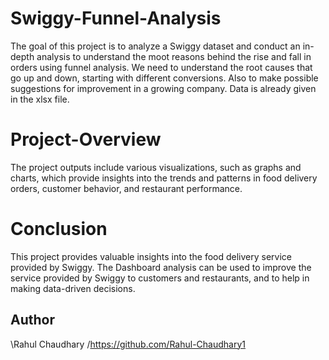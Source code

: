 # Swiggy-Funnel-Analysis
The goal of this project is to analyze a Swiggy dataset and conduct an in-depth analysis to understand the moot reasons behind the rise and fall in orders using funnel analysis. We need to understand the root causes that go up and down, starting with different conversions. Also to make possible suggestions for improvement in a growing company. Data is already given in the xlsx file.
# Project-Overview
The project outputs include various visualizations, such as graphs and charts, which provide insights into the trends and patterns in food delivery orders, customer behavior, and restaurant performance.
# Conclusion
This project provides valuable insights into the food delivery service provided by Swiggy. The Dashboard analysis can be used to improve the service provided by Swiggy to customers and restaurants, and to help in making data-driven decisions.

## Author
\Rahul Chaudhary /https://github.com/Rahul-Chaudhary1
